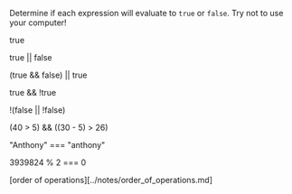 Determine if each expression will evaluate to `true` or `false`. Try not to use your
computer!

true

true || false

(true && false) || true

true && !true

!(false || !false)

(40 > 5) && ((30 - 5) > 26)

"Anthony" === "anthony"

3939824 % 2 === 0

[order of operations][../notes/order_of_operations.md]
